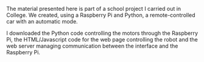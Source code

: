 The material presented here is part of a school project I carried out in College. We created, using a Raspberry Pi and Python, a remote-controlled car with an automatic mode.

I downloaded the Python code controlling the motors through the Raspberry Pi, the HTML/Javascript code for the web page controlling the robot and the web server managing communication between the interface and the Raspberry Pi.
